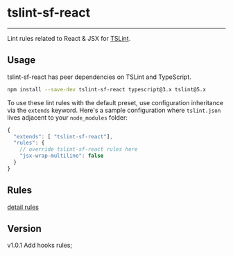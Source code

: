# tslint-sf-react

------------

Lint rules related to React & JSX for [TSLint](https://github.com/palantir/tslint/).

## Usage

tslint-sf-react has peer dependencies on TSLint and TypeScript.

``` sh
npm install --save-dev tslint-sf-react typescript@3.x tslint@5.x
```

To use these lint rules with the default preset, use configuration inheritance via the `extends` keyword.
Here's a sample configuration where `tslint.json` lives adjacent to your `node_modules` folder:

```js
{
  "extends": [ "tslint-sf-react"],
  "rules": {
    // override tslint-sf-react rules here
    "jsx-wrap-multiline": false
  }
}
```

## Rules

  [detail rules](https://github.com/SFTC/tslint-sf-react/blob/master/RULES.md)

## Version

v1.0.1 Add hooks rules;
